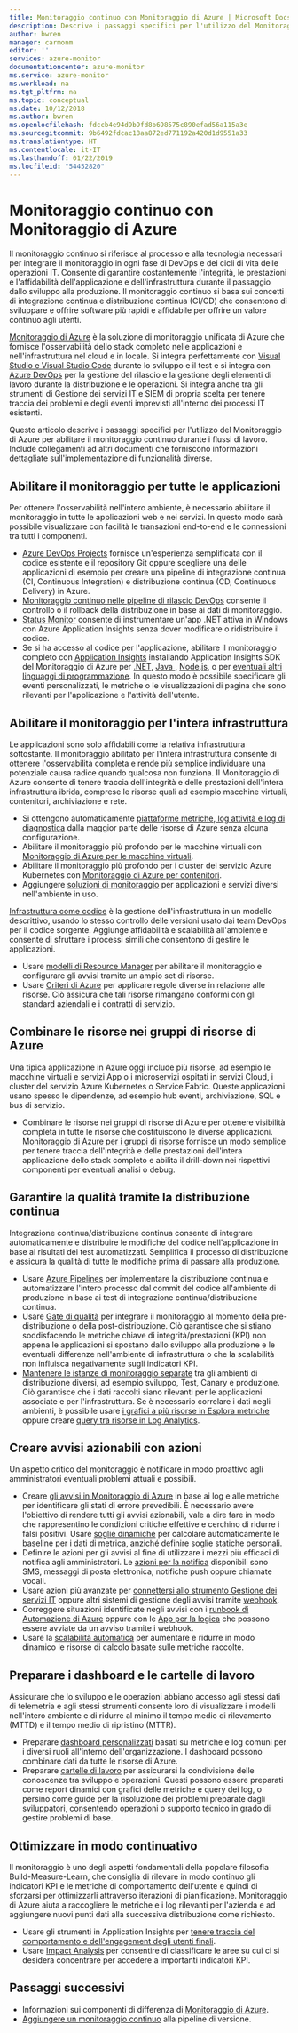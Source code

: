 ```yaml
---
title: Monitoraggio continuo con Monitoraggio di Azure | Microsoft Docs
description: Descrive i passaggi specifici per l'utilizzo del Monitoraggio di Azure per abilitare il monitoraggio continuo durante i flussi di lavoro.
author: bwren
manager: carmonm
editor: ''
services: azure-monitor
documentationcenter: azure-monitor
ms.service: azure-monitor
ms.workload: na
ms.tgt_pltfrm: na
ms.topic: conceptual
ms.date: 10/12/2018
ms.author: bwren
ms.openlocfilehash: fdccb4e94d9b9fd8b698575c890efad56a115a3e
ms.sourcegitcommit: 9b6492fdcac18aa872ed771192a420d1d9551a33
ms.translationtype: HT
ms.contentlocale: it-IT
ms.lasthandoff: 01/22/2019
ms.locfileid: "54452820"
---
```

# <a name="continuous-monitoring-with-azure-monitor"></a>Monitoraggio continuo con Monitoraggio di Azure

Il monitoraggio continuo si riferisce al processo e alla tecnologia necessari per integrare il monitoraggio in ogni fase di DevOps e dei cicli di vita delle operazioni IT. Consente di garantire costantemente l'integrità, le prestazioni e l'affidabilità dell'applicazione e dell'infrastruttura durante il passaggio dallo sviluppo alla produzione. Il monitoraggio continuo si basa sui concetti di integrazione continua e distribuzione continua (CI/CD) che consentono di sviluppare e offrire software più rapidi e affidabile per offrire un valore continuo agli utenti.

[Monitoraggio di Azure](overview.md) è la soluzione di monitoraggio unificata di Azure che fornisce l'osservabilità dello stack completo nelle applicazioni e nell'infrastruttura nel cloud e in locale. Si integra perfettamente con [Visual Studio e Visual Studio Code](https://visualstudio.microsoft.com/) durante lo sviluppo e il test e si integra con [Azure DevOps](/azure/devops/user-guide/index) per la gestione del rilascio e la gestione degli elementi di lavoro durante la distribuzione e le operazioni. Si integra anche tra gli strumenti di Gestione dei servizi IT e SIEM di propria scelta per tenere traccia dei problemi e degli eventi imprevisti all'interno dei processi IT esistenti.

Questo articolo descrive i passaggi specifici per l'utilizzo del Monitoraggio di Azure per abilitare il monitoraggio continuo durante i flussi di lavoro. Include collegamenti ad altri documenti che forniscono informazioni dettagliate sull'implementazione di funzionalità diverse.


## <a name="enable-monitoring-for-all-your-applications"></a>Abilitare il monitoraggio per tutte le applicazioni
Per ottenere l'osservabilità nell'intero ambiente, è necessario abilitare il monitoraggio in tutte le applicazioni web e nei servizi. In questo modo sarà possibile visualizzare con facilità le transazioni end-to-end e le connessioni tra tutti i componenti.

- [Azure DevOps Projects](../devops-project/overview.md) fornisce un'esperienza semplificata con il codice esistente e il repository Git oppure scegliere una delle applicazioni di esempio per creare una pipeline di integrazione continua (CI, Continuous Integration) e distribuzione continua (CD, Continuous Delivery) in Azure.
- [Monitoraggio continuo nelle pipeline di rilascio DevOps](../azure-monitor/app/continuous-monitoring.md) consente il controllo o il rollback della distribuzione in base ai dati di monitoraggio.
- [Status Monitor](../azure-monitor/app/monitor-performance-live-website-now.md) consente di instrumentare un'app .NET attiva in Windows con Azure Application Insights senza dover modificare o ridistribuire il codice.
- Se si ha accesso al codice per l'applicazione, abilitare il monitoraggio completo con [Application Insights](../azure-monitor/app/app-insights-overview.md) installando Application Insights SDK del Monitoraggio di Azure per [.NET](../azure-monitor/learn/quick-monitor-portal.md), [Java ](../azure-monitor/learn/java-quick-start.md), [Node.js](../azure-monitor/learn/nodejs-quick-start.md), o per [eventuali altri linguaggi di programmazione](../azure-monitor/app/platforms.md). In questo modo è possibile specificare gli eventi personalizzati, le metriche o le visualizzazioni di pagina che sono rilevanti per l'applicazione e l'attività dell'utente.



## <a name="enable-monitoring-for-your-entire-infrastructure"></a>Abilitare il monitoraggio per l'intera infrastruttura
Le applicazioni sono solo affidabili come la relativa infrastruttura sottostante. Il monitoraggio abilitato per l'intera infrastruttura consente di ottenere l'osservabilità completa e rende più semplice individuare una potenziale causa radice quando qualcosa non funziona. Il Monitoraggio di Azure consente di tenere traccia dell'integrità e delle prestazioni dell'intera infrastruttura ibrida, comprese le risorse quali ad esempio macchine virtuali, contenitori, archiviazione e rete.

- Si ottengono automaticamente [piattaforme metriche, log attività e log di diagnostica](platform/data-sources.md) dalla maggior parte delle risorse di Azure senza alcuna configurazione.
- Abilitare il monitoraggio più profondo per le macchine virtuali con [Monitoraggio di Azure per le macchine virtuali](insights/vminsights-overview.md).
-  Abilitare il monitoraggio più profondo per i cluster del servizio Azure Kubernetes con [Monitoraggio di Azure per contenitori](insights/container-insights-overview.md).
- Aggiungere [soluzioni di monitoraggio](insights/solutions-inventory.md) per applicazioni e servizi diversi nell'ambiente in uso.


[Infrastruttura come codice](/azure/devops/learn/what-is-infrastructure-as-code) è la gestione dell'infrastruttura in un modello descrittivo, usando lo stesso controllo delle versioni usato dai team DevOps per il codice sorgente. Aggiunge affidabilità e scalabilità all'ambiente e consente di sfruttare i processi simili che consentono di gestire le applicazioni.

-  Usare [modelli di Resource Manager](platform/template-workspace-configuration.md) per abilitare il monitoraggio e configurare gli avvisi tramite un ampio set di risorse.
- Usare [Criteri di Azure](../governance/policy/overview.md) per applicare regole diverse in relazione alle risorse. Ciò assicura che tali risorse rimangano conformi con gli standard aziendali e i contratti di servizio. 


##  <a name="combine-resources-in-azure-resource-groups"></a>Combinare le risorse nei gruppi di risorse di Azure
Una tipica applicazione in Azure oggi include più risorse, ad esempio le macchine virtuali e servizi App o i microservizi ospitati in servizi Cloud, i cluster del servizio Azure Kubernetes o Service Fabric. Queste applicazioni usano spesso le dipendenze, ad esempio hub eventi, archiviazione, SQL e bus di servizio.

- Combinare le risorse nei gruppi di risorse di Azure per ottenere visibilità completa in tutte le risorse che costituiscono le diverse applicazioni. [Monitoraggio di Azure per i gruppi di risorse](../azure-monitor/insights/resource-group-insights.md) fornisce un modo semplice per tenere traccia dell'integrità e delle prestazioni dell'intera applicazione dello stack completo e abilita il drill-down nei rispettivi componenti per eventuali analisi o debug.

## <a name="ensure-quality-through-continuous-deployment"></a>Garantire la qualità tramite la distribuzione continua
Integrazione continua/distribuzione continua consente di integrare automaticamente e distribuire le modifiche del codice nell'applicazione in base ai risultati dei test automatizzati. Semplifica il processo di distribuzione e assicura la qualità di tutte le modifiche prima di passare alla produzione.


- Usare [Azure Pipelines](/azure/devops/pipelines) per implementare la distribuzione continua e automatizzare l'intero processo dal commit del codice all'ambiente di produzione in base ai test di integrazione continua/distribuzione continua.
- Usare [Gate di qualità](/azure/devops/pipelines/release/approvals/gates) per integrare il monitoraggio al momento della pre-distribuzione o della post-distribuzione. Ciò garantisce che si stiano soddisfacendo le metriche chiave di integrità/prestazioni (KPI) non appena le applicazioni si spostano dallo sviluppo alla produzione e le eventuali differenze nell'ambiente di infrastruttura o che la scalabilità non influisca negativamente sugli indicatori KPI.
- [Mantenere le istanze di monitoraggio separate](../azure-monitor/app/separate-resources.md) tra gli ambienti di distribuzione diversi, ad esempio sviluppo, Test, Canary e produzione. Ciò garantisce che i dati raccolti siano rilevanti per le applicazioni associate e per l'infrastruttura. Se è necessario correlare i dati negli ambienti, è possibile usare [i grafici a più risorse in Esplora metriche](../azure-monitor/platform/metrics-charts.md) oppure creare [query tra risorse in Log Analytics](log-query/cross-workspace-query.md).


## <a name="create-actionable-alerts-with-actions"></a>Creare avvisi azionabili con azioni
Un aspetto critico del monitoraggio è notificare in modo proattivo agli amministratori eventuali problemi attuali e possibili. 

- Creare [gli avvisi in Monitoraggio di Azure](../azure-monitor/platform/alerts-overview.md) in base ai log e alle metriche per identificare gli stati di errore prevedibili. È necessario avere l'obiettivo di rendere tutti gli avvisi azionabili, vale a dire fare in modo che rappresentino le condizioni critiche effettive e cerchino di ridurre i falsi positivi. Usare [soglie dinamiche](platform/alerts-dynamic-thresholds.md) per calcolare automaticamente le baseline per i dati di metrica, anziché definire soglie statiche personali. 
- Definire le azioni per gli avvisi al fine di utilizzare i mezzi più efficaci di notifica agli amministratori. Le [azioni per la notifica](platform/action-groups.md#create-an-action-group-by-using-the-azure-portal) disponibili sono SMS, messaggi di posta elettronica, notifiche push oppure chiamate vocali.
- Usare azioni più avanzate per [connettersi allo strumento Gestione dei servizi IT](platform/itsmc-overview.md) oppure altri sistemi di gestione degli avvisi tramite [webhook](platform/activity-log-alerts-webhook.md).
- Correggere situazioni identificate negli avvisi con i [runbook di Automazione di Azure](../automation/automation-webhooks.md) oppure con le [App per la logica](/connectors/custom-connectors/create-webhook-trigger) che possono essere avviate da un avviso tramite i webhook. 
- Usare la [scalabilità automatica](../azure-monitor/learn/tutorial-autoscale-performance-schedule.md) per aumentare e ridurre in modo dinamico le risorse di calcolo basate sulle metriche raccolte.

## <a name="prepare-dashboards-and-workbooks"></a>Preparare i dashboard e le cartelle di lavoro
Assicurare che lo sviluppo e le operazioni abbiano accesso agli stessi dati di telemetria e agli stessi strumenti consente loro di visualizzare i modelli nell'intero ambiente e di ridurre al minimo il tempo medio di rilevamento (MTTD) e il tempo medio di ripristino (MTTR).

- Preparare [dashboard personalizzati](../azure-monitor/learn/tutorial-app-dashboards.md) basati su metriche e log comuni per i diversi ruoli all'interno dell'organizzazione. I dashboard possono combinare dati da tutte le risorse di Azure.
- Preparare [cartelle di lavoro](../azure-monitor/app/usage-workbooks.md) per assicurarsi la condivisione delle conoscenze tra sviluppo e operazioni. Questi possono essere preparati come report dinamici con grafici delle metriche e query dei log, o persino come guide per la risoluzione dei problemi preparate dagli sviluppatori, consentendo operazioni o supporto tecnico in grado di gestire problemi di base.

## <a name="continuously-optimize"></a>Ottimizzare in modo continuativo
 Il monitoraggio è uno degli aspetti fondamentali della popolare filosofia Build-Measure-Learn, che consiglia di rilevare in modo continuo gli indicatori KPI e le metriche di comportamento dell'utente e quindi di sforzarsi per ottimizzarli attraverso iterazioni di pianificazione. Monitoraggio di Azure aiuta a raccogliere le metriche e i log rilevanti per l'azienda e ad aggiungere nuovi punti dati alla successiva distribuzione come richiesto.

- Usare gli strumenti in Application Insights per [tenere traccia del comportamento e dell'engagement degli utenti finali](../azure-monitor/learn/tutorial-users.md).
- Usare [Impact Analysis](../azure-monitor/app/usage-impact.md) per consentire di classificare le aree su cui ci si desidera concentrare per accedere a importanti indicatori KPI.


## <a name="next-steps"></a>Passaggi successivi

- Informazioni sui componenti di differenza di [Monitoraggio di Azure](overview.md).
- [Aggiungere un monitoraggio continuo](../azure-monitor/app/continuous-monitoring.md) alla pipeline di versione.